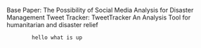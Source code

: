 Base Paper: The Possibility of Social Media Analysis for Disaster Management 
            Tweet Tracker: TweetTracker An Analysis Tool for humanitarian and disaster relief
            
            hello what is up
